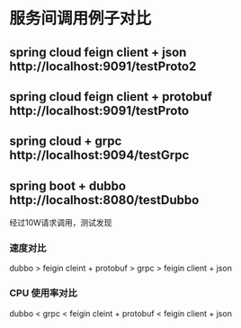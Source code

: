 # 服务间调用例子对比
## spring cloud feign client + json   http://localhost:9091/testProto2
## spring cloud feign client + protobuf http://localhost:9091/testProto
## spring cloud + grpc http://localhost:9094/testGrpc
## spring boot + dubbo http://localhost:8080/testDubbo
经过10W请求调用，测试发现

### 速度对比
dubbo > feigin cleint + protobuf > grpc > feigin client + json

### CPU 使用率对比
dubbo < grpc < feigin cleint + protobuf < feigin client + json